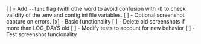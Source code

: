 [ ] - Add `--lint` flag (with othe word to avoid confusion with -l) to check validity of the .env and config.ini file variables.
[ ] - Optional screenshot capture on errors.
  [x] - Basic functionality
  [ ] - Delete old screenshots if more than LOG_DAYS old
  [ ] - Modify tests to account for new behavior
  [ ] - Test screenshot funcionality